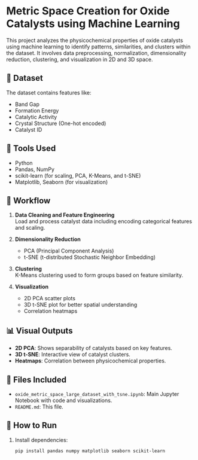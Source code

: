 # Metric Space Creation for Oxide Catalysts using Machine Learning

This project analyzes the physicochemical properties of oxide catalysts using machine learning to identify patterns, similarities, and clusters within the dataset. It involves data preprocessing, normalization, dimensionality reduction, clustering, and visualization in 2D and 3D space.

## 📁 Dataset
The dataset contains features like:
- Band Gap
- Formation Energy
- Catalytic Activity
- Crystal Structure (One-hot encoded)
- Catalyst ID

## 🧪 Tools Used
- Python
- Pandas, NumPy
- scikit-learn (for scaling, PCA, K-Means, and t-SNE)
- Matplotlib, Seaborn (for visualization)

## 🚀 Workflow
1. **Data Cleaning and Feature Engineering**  
   Load and process catalyst data including encoding categorical features and scaling.

2. **Dimensionality Reduction**  
   - PCA (Principal Component Analysis)
   - t-SNE (t-distributed Stochastic Neighbor Embedding)

3. **Clustering**  
   K-Means clustering used to form groups based on feature similarity.

4. **Visualization**  
   - 2D PCA scatter plots  
   - 3D t-SNE plot for better spatial understanding  
   - Correlation heatmaps

## 📊 Visual Outputs
- **2D PCA**: Shows separability of catalysts based on key features.
- **3D t-SNE**: Interactive view of catalyst clusters.
- **Heatmaps**: Correlation between physicochemical properties.

## 📂 Files Included
- `oxide_metric_space_large_dataset_with_tsne.ipynb`: Main Jupyter Notebook with code and visualizations.
- `README.md`: This file.

## 📌 How to Run
1. Install dependencies:
   ```bash
   pip install pandas numpy matplotlib seaborn scikit-learn
